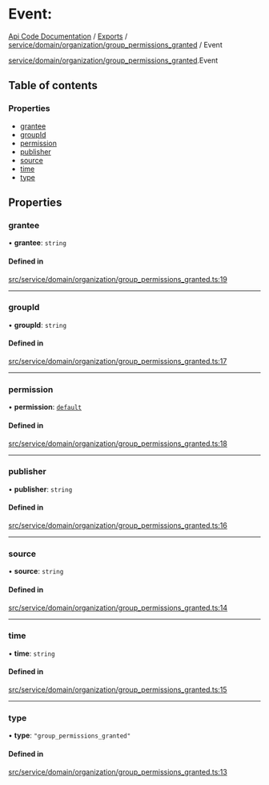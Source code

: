 # Event: 
 
[Api Code Documentation](../README.md) / [Exports](../modules.md) / [service/domain/organization/group\_permissions\_granted](../modules/service_domain_organization_group_permissions_granted.md) / Event

[service/domain/organization/group_permissions_granted](../modules/service_domain_organization_group_permissions_granted.md).Event

## Table of contents

### Properties

- [grantee](service_domain_organization_group_permissions_granted.Event.md#grantee)
- [groupId](service_domain_organization_group_permissions_granted.Event.md#groupid)
- [permission](service_domain_organization_group_permissions_granted.Event.md#permission)
- [publisher](service_domain_organization_group_permissions_granted.Event.md#publisher)
- [source](service_domain_organization_group_permissions_granted.Event.md#source)
- [time](service_domain_organization_group_permissions_granted.Event.md#time)
- [type](service_domain_organization_group_permissions_granted.Event.md#type)

## Properties

### grantee

• **grantee**: `string`

#### Defined in

[src/service/domain/organization/group_permissions_granted.ts:19](https://github.com/openkfw/TruBudget/blob/95e6f8a/api/src/service/domain/organization/group_permissions_granted.ts#L19)

___

### groupId

• **groupId**: `string`

#### Defined in

[src/service/domain/organization/group_permissions_granted.ts:17](https://github.com/openkfw/TruBudget/blob/95e6f8a/api/src/service/domain/organization/group_permissions_granted.ts#L17)

___

### permission

• **permission**: [`default`](../modules/authz_intents.md#default)

#### Defined in

[src/service/domain/organization/group_permissions_granted.ts:18](https://github.com/openkfw/TruBudget/blob/95e6f8a/api/src/service/domain/organization/group_permissions_granted.ts#L18)

___

### publisher

• **publisher**: `string`

#### Defined in

[src/service/domain/organization/group_permissions_granted.ts:16](https://github.com/openkfw/TruBudget/blob/95e6f8a/api/src/service/domain/organization/group_permissions_granted.ts#L16)

___

### source

• **source**: `string`

#### Defined in

[src/service/domain/organization/group_permissions_granted.ts:14](https://github.com/openkfw/TruBudget/blob/95e6f8a/api/src/service/domain/organization/group_permissions_granted.ts#L14)

___

### time

• **time**: `string`

#### Defined in

[src/service/domain/organization/group_permissions_granted.ts:15](https://github.com/openkfw/TruBudget/blob/95e6f8a/api/src/service/domain/organization/group_permissions_granted.ts#L15)

___

### type

• **type**: ``"group_permissions_granted"``

#### Defined in

[src/service/domain/organization/group_permissions_granted.ts:13](https://github.com/openkfw/TruBudget/blob/95e6f8a/api/src/service/domain/organization/group_permissions_granted.ts#L13)
